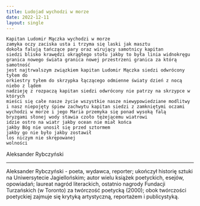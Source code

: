 ```yaml
---
title: Ludojad wychodzi w morze
date: 2022-12-11
layout: single
---
```


```
Kapitan Ludomir Mączka wychodzi w morze
zamyka oczy zaciska usta i trzyma się laski jak masztu
dokoła falują tańczące pary oraz wirujący samotnicy kapitan
siedzi blisko krawędzi okrągłego stołu jakby to była linia widnokręgu
granica nowego świata granica nowej przestrzeni granica za którą samotność
jest najtrwalszym związkiem kapitan Ludomir Mączka siedzi odwrócony tyłem do
orkiestry tyłem do skrzypka łączącego odmienne światy dzień z nocą niebo z lądem
nadzieję z rozpaczą kapitan siedzi odwrócony nie patrzy na skrzypce w których
mieści się całe nasze życie wszystkie nasze niewypowiedziane modlitwy
i nasz niepojęty śpiew zachwytu kapitan siedzi z zamkniętymi oczami
wychodzi w morze i jego Maria przemyka się ponad wysoką falą
bryzgami słonej wody stawia czoło tężejącemu wiatrowi
idzie ostro na wiatr jakby ocean nie miał końca
jakby Bóg nie unosił się przed sztormem
jakby go nie było jakby zostawił
los niczym nie skrępowanej
wolności
```

Aleksander Rybczyński

---

Aleksander Rybczyński - poeta, wydawca, reporter; ukończył historię sztuki na Uniwersytecie Jagiellońskim; autor wielu książek poetyckich, esejów, opowiadań; laureat nagród literackich, ostatnio nagrody Fundacji Turzańskich (w Toronto) za twórczość poetycką (2000); obok twórczości poetyckiej zajmuje się krytyką artystyczną, reportażem i publicystyką. 
